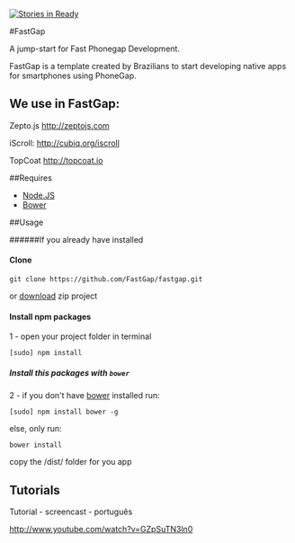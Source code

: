 [![Stories in Ready](https://badge.waffle.io/FastGap/fastgap.png?label=ready)](https://waffle.io/FastGap/fastgap)  

#FastGap

A jump-start for Fast Phonegap Development.

FastGap is a template created by Brazilians to start developing native apps for smartphones using PhoneGap.

<h2>We use in FastGap:</h2>

Zepto.js
http://zeptojs.com

iScroll:
http://cubiq.org/iscroll

TopCoat
http://topcoat.io


##Requires

* [Node.JS](href='http://nodejs.org/')
* [Bower](href='http://bower.io')

##Usage

######If you already have installed

#### Clone

    git clone https://github.com/FastGap/fastgap.git
    
or [download](https://github.com/FastGap/fastgap/archive/master.zip) zip project

#### Install npm packages
	
1 - open your project folder in terminal
    
    [sudo] npm install

##### Install this packages with ```bower```

2 - if you don't have [bower](http://bower.io/) installed run:

```[sudo] npm install bower -g```

else, only run:

```bower install```

copy the /dist/ folder for you app

<h2>Tutorials</h2>

Tutorial - screencast - português

http://www.youtube.com/watch?v=GZpSuTN3ln0
